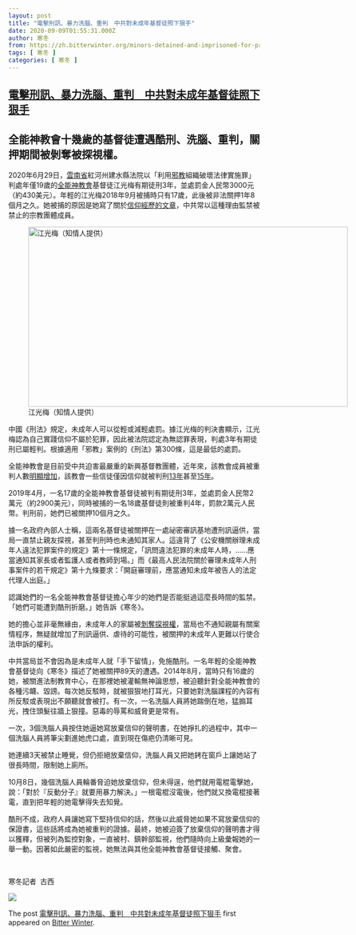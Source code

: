 ```yaml
---
layout: post
title: "電擊刑訊、暴力洗腦、重判　中共對未成年基督徒照下狠手"
date: 2020-09-09T01:55:31.000Z
author: 寒冬
from: https://zh.bitterwinter.org/minors-detained-and-imprisoned-for-practicing-their-faith/
tags: [ 寒冬 ]
categories: [ 寒冬 ]
---
```

<!--1599616531000-->
[電擊刑訊、暴力洗腦、重判　中共對未成年基督徒照下狠手](https://zh.bitterwinter.org/minors-detained-and-imprisoned-for-practicing-their-faith/)
------

<div>
<h2>全能神教會十幾歲的基督徒遭遇酷刑、洗腦、重判，關押期間被剝奪被探視權。</h2><p>2020年6月29日，<span class='keyword_link'><a target='_blank' href='https://zh.bitterwinter.org/tag/yunnan-province/' title="yunnan">雲南省</a></span>紅河州建水縣法院以「利用<span class='keyword_link'><a target='_blank' href='https://zh.bitterwinter.org/what-is-a-xie-jiao/' title="xie jiao">邪教</a></span>組織破壞法律實施罪」判處年僅19歲的<span class='keyword_link'><a target='_blank' href='https://zh.bitterwinter.org/what-is-the-church-of-almighty-god/' title="Church of Almighty God">全能神教會</a></span>基督徒江光梅有期徒刑3年，並處罰金人民幣3000元（約430美元）。年輕的江光梅2018年9月被捕時只有17歲，此後被非法關押1年8個月之久。她被捕的原因是她寫了關於<a href="/73-cag-members-sentenced-to-prison-in-hunan-and-jiangsu/" target="_blank" rel="noopener noreferrer">信仰經歷的文章</a>，中共常以這種理由監禁被禁止的宗教團體成員。</p><figure id="attachment_22768" aria-describedby="caption-attachment-22768" style="width: 640px" class="wp-caption aligncenter"><img loading="lazy" class="wp-image-22768 size-full" title="江光梅（知情人提供）" src="https://zh.bitterwinter.org/wp-content/uploads/2020/09/Jiang-Guangmei.jpg" alt="江光梅（知情人提供）" width="640" height="360" srcset="https://zh.bitterwinter.org/wp-content/uploads/2020/09/Jiang-Guangmei.jpg 640w, https://zh.bitterwinter.org/wp-content/uploads/2020/09/Jiang-Guangmei-320x180.jpg 320w" sizes="(max-width: 640px) 100vw, 640px" /><figcaption id="caption-attachment-22768" class="wp-caption-text">江光梅（知情人提供）</figcaption></figure><p>中國《刑法》規定，未成年人可以從輕或減輕處罰。據江光梅的判決書顯示，江光梅認為自己實踐信仰不屬於犯罪，因此被法院認定為無認罪表現，判處3年有期徒刑已屬輕判。根據適用「邪教」案例的《刑法》第300條，這是最低的處罰。</p><p>全能神教會是目前受中共迫害最嚴重的新興基督教團體，近年來，該教會成員被重判人數<a href="https://tr.kingdomsalvation.org/persecution/annual-report-2019.html" target="_blank" rel="noopener noreferrer">明顯增加</a>，該教會一些信徒僅因信仰就被判刑<a href="/senior-cag-leader-sentenced-to-13-years/" target="_blank" rel="noopener noreferrer">13年</a>甚至<a href="/52-church-of-almighty-god-members-given-long-jail-sentences/" target="_blank" rel="noopener noreferrer">15年</a>。</p><p>2019年4月，一名17歲的全能神教會基督徒被判有期徒刑3年，並處罰金人民幣2萬元（約2900美元），同時被捕的一名18歲基督徒則被重判4年，罰款2萬元人民幣。判刑前，她們已被關押10個月之久。</p><p>據一名政府內部人士稱，這兩名基督徒被關押在一處祕密審訊基地遭刑訊逼供，當局一直禁止親友探視，甚至判刑時也未通知其家人。這違背了《公安機關辦理未成年人違法犯罪案件的規定》第十一條規定，「訊問違法犯罪的未成年人時，……應當通知其家長或者監護人或者教師到場。」而《最高人民法院關於審理未成年人刑事案件的若干規定》第十九條要求：「開庭審理前，應當通知未成年被告人的法定代理人出庭。」</p><p>認識她們的一名全能神教會基督徒擔心年少的她們是否能挺過這麼長時間的監禁。「她們可能遭到酷刑折磨。」她告訴《寒冬》。</p><p>她的擔心並非毫無緣由，未成年人的家屬被<a href="/family-of-arrested-believer-not-allowed-to-see-her/" target="_blank" rel="noopener noreferrer">剝奪探視權</a>，當局也不通知親屬有關案情程序，無疑就增加了刑訊逼供、虐待的可能性，被關押的未成年人更難以行使合法申訴的權利。</p><p>中共當局並不會因為是未成年人就「手下留情」，免施酷刑。一名年輕的全能神教會基督徒向《寒冬》描述了她被關押89天的遭遇。2014年8月，當時只有16歲的她，被關進法制教育中心，在那裡她被灌輸無神論思想，被迫聽針對全能神教會的各種污衊、毀謗。每次她反駁時，就被狠狠地打耳光，只要她對洗腦課程的內容有所反駁或表現出不願聽就會被打。有一次，一名洗腦人員將她踹倒在地，猛搧耳光，拽住頭髮往牆上狠撞。惡毒的辱罵和威脅更是常有。</p><p>一次，3個洗腦人員按住她逼她寫放棄信仰的聲明書，在她掙扎的過程中，其中一個洗腦人員將筆尖劃進她虎口處，直到現在傷疤仍清晰可見。</p><p>她連續3天被禁止睡覺，但仍拒絕放棄信仰，洗腦人員又把她銬在窗戶上讓她站了很長時間，限制她上廁所。</p><p>10月8日，幾個洗腦人員輪番脅迫她放棄信仰，但未得逞，他們就用電棍電擊她，說：「對於『反動分子』就要用暴力解決。」一根電棍沒電後，他們就又換電棍接著電，直到把年輕的她電擊得失去知覺。</p><p>酷刑不成，政府人員讓她寫下堅持信仰的話，然後以此威脅她如果不寫放棄信仰的保證書，這些話將成為她被重判的證據。最終，她被迫簽了放棄信仰的聲明書才得以獲釋，但被列為監控對象，一直被村、鎮幹部監視，他們隨時向上級彙報她的一舉一動。因著如此嚴密的監視，她無法與其他全能神教會基督徒接觸、聚會。</p><p>&nbsp;</p><p>寒冬記者  古西</p><section class="widget widget_media_image"><div class="widget-wrap"><a target="_blank" class="donate-us" href="https://www.paypal.com/cgi-bin/webscr?cmd=_s-xclick&amp;hosted_button_id=E4QSTNLBBT6P2&amp;source=url"><picture><source srcset="https://zh.bitterwinter.org/wp-content/themes/news-pro/images/the-img-mb-min.jpg?v=2" media="(max-width: 767.98px)"><source srcset="https://zh.bitterwinter.org/wp-content/themes/news-pro/images/the-img-pc-min.jpg?v=2" media="(max-width: 1199.98px)"><source srcset="https://zh.bitterwinter.org/wp-content/themes/news-pro/images/the-img-pc-min.jpg?v=2" media="(min-width: 1200px)"><img src="https://zh.bitterwinter.org/wp-content/themes/news-pro/images/the-img-pc-min.jpg?v=2" ></picture></a></div></section><p>The post <a href="https://zh.bitterwinter.org/minors-detained-and-imprisoned-for-practicing-their-faith/" target="_blank">電擊刑訊、暴力洗腦、重判　中共對未成年基督徒照下狠手</a> first appeared on <a href="https://zh.bitterwinter.org/" target="_blank">Bitter Winter</a>.</p>
</div>
